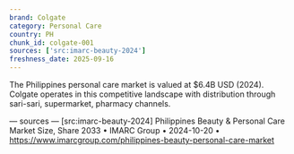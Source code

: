 ```yaml
---
brand: Colgate
category: Personal Care
country: PH
chunk_id: colgate-001
sources: ['src:imarc-beauty-2024']
freshness_date: 2025-09-16
---
```


The Philippines personal care market is valued at $6.4B USD (2024). Colgate operates in this competitive landscape with distribution through sari-sari, supermarket, pharmacy channels.

— sources —
[src:imarc-beauty-2024] Philippines Beauty & Personal Care Market Size, Share 2033 • IMARC Group • 2024-10-20 • https://www.imarcgroup.com/philippines-beauty-personal-care-market
